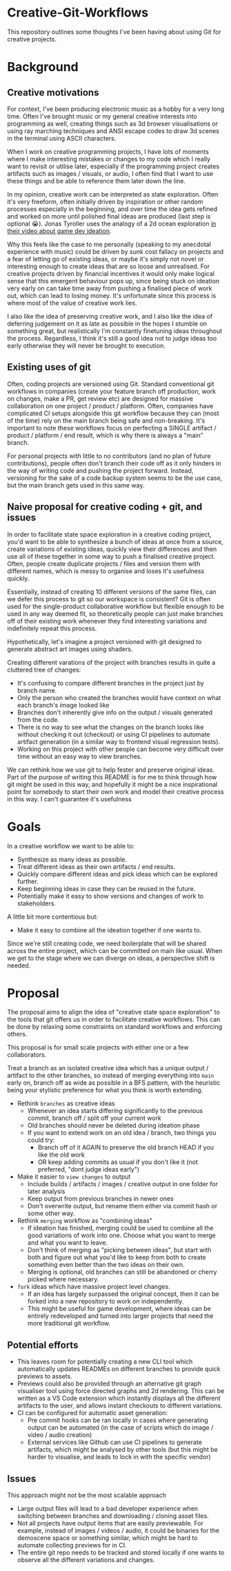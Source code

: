 # Creative-Git-Workflows
This repository outlines some thoughts I've been having about using Git for creative projects.


# Background
## Creative motivations

For context, I've been producing electronic music as a hobby for a very long time. Often I've brought music or my general creative interests into programming as well, creating things such as 3d browser visualisations or using ray marching techniques and ANSI escape codes to draw 3d scenes in the terminal using ASCII characters.

When I work on creative programming projects, I have lots of moments where I make interesting mistakes or changes to my code which I really want to revisit or utilise later, especially if the programming project creates artifacts such as images / visuals, or audio, I often find that I want to use these things and be able to reference them later down the line.

In my opinion, creative work can be interpreted as state exploration. Often it's very freeform, often initially driven by inspiration or other random processes especially in the beginning, and over time the idea gets refined and worked on more until polished final ideas are produced (last step is optional 😭). Jonas Tyroller uses the analogy of a 2d ocean exploration [in their video about game dev ideation](https://youtu.be/o5K0uqhxgsE?si=TWy7WMzEj6kFkXg7).

Why this feels like the case to me personally (speaking to my anecdotal experience with music) could be driven by sunk cost fallacy on projects and a fear of letting go of existing ideas, or maybe it's simply not novel or interesting enough to create ideas that are so loose and unrealised. For creative projects driven by financial incentives it would only make logical sense that this emergent behaviour pops up, since being stuck on ideation very early on can take time away from pushing a finalised piece of work out, which can lead to losing money. It's unfortunate since this process is where most of the value of creative work lies.

I also like the idea of preserving creative work, and I also like the idea of deferring judgement on it as late as possible in the hopes I stumble on something great, but realistically I'm constantly finetuning ideas throughout the process. Regardless, I think it's still a good idea not to judge ideas too early otherwise they will never be brought to execution.

## Existing uses of git

Often, coding projects are versioned using Git. Standard conventional git workflows in companies (create your feature branch off production, work on changes, make a PR, get review etc) are designed for massive collaboration on one project / product / platform. Often, companies have complicated CI setups alongside this git workflow because they can (most of the time) rely on the main branch being safe and non-breaking. It's important to note these workflows focus on perfecting a SINGLE artifact / product / platform / end result, which is why there is always a "main" branch.

For personal projects with little to no contributors (and no plan of future contributions), people often don't branch their code off as it only hinders in the way of writing code and pushing the project forward. Instead, versioning for the sake of a code backup system seems to be the use case, but the main branch gets used in this same way.

## Naive proposal for creative coding + git, and issues

In order to facilitate state space exploration in a creative coding project, you'd want to be able to synthesize a bunch of ideas at once from a source, create variations of existing ideas, quickly view their differences and then use all of these together in some way to push a finalised creative project. Often, people create duplicate projects / files and version them with different names, which is messy to organise and loses it's usefulness quickly.

Essentially, instead of creating 10 different versions of the same files, can we defer this process to git so our workspace is consistent? Git is often used for the single-product collaborative workflow but flexible enough to be used in any way deemed fit, so theoretically people can just make branches off of their existing work whenever they find interesting variations and indefinitely repeat this process. 

Hypothetically, let's imagine a project versioned with git designed to generate abstract art images using shaders.

Creating different varations of the project with branches results in quite a cluttered tree of changes:
- It's confusing to compare different branches in the project just by branch name.
- Only the person who created the branches would have context on what each branch's image looked like
- Branches don't inherently give info on the output / visuals generated from the code.
- There is no way to see what the changes on the branch looks like without checking it out (checkout) or using CI pipelines to automate artifact generation (in a similar way to frontend visual regression tests).
- Working on this project with other people can become very difficult over time without an easy way to view branches.

We can rethink how we use git to help fester and preserve original ideas. Part of the purpose of writing this README is for me to think through how git might be used in this way, and hopefully it might be a nice inspirational point for somebody to start their own work and model their creative process in this way. I can't guarantee it's usefulness

# Goals

In a creative workflow we want to be able to:
- Synthesize as many ideas as possible.
- Treat different ideas as their own artifacts / end results.
- Quickly compare different ideas and pick ideas which can be explored further.
- Keep beginning ideas in case they can be reused in the future.
- Potentially make it easy to show versions and changes of work to stakeholders.

A little bit more contentious but:
- Make it easy to combine all the ideation together if one wants to.

Since we're still creating code, we need boilerplate that will be shared across the entire project, which can be committed on main like usual. When we get to the stage where we can diverge on ideas, a perspective shift is needed.

# Proposal

The proposal aims to align the idea of "creative state space exploration" to the tools that git offers us in order to facilitate creative workflows. This can be done by relaxing some constraints on standard workflows and enforcing others.

This proposal is for small scale projects with either one or a few collaborators.

Treat a branch as an isolated creative idea which has a unique output / artifact to the other branches, so instead of merging everything into `main` early on, branch off as wide as possible in a BFS pattern, with the heuristic being your stylistic preference for what you think is worth extending.

- Rethink `branches` as creative ideas
    - Whenever an idea starts differing significantly to the previous commit, branch off / split off your current work
    - Old branches should never be deleted during ideation phase
    - If you want to extend work on an old idea / branch, two things you could try:
        - Branch off of it AGAIN to preserve the old branch HEAD if you like the old work
        - OR keep adding commits as usual if you don't like it (not preferred, "dont judge ideas early")
- Make it easier to `view changes` to output 
    - Include builds / artifacts / images / creative output in one folder for later analysis
    - Keep output from previous branches in newer ones
    - Don't overwrite output, but rename them either via commit hash or some other way.
- Rethink `merging` workflow as "combining ideas"
    - If ideation has finished, merging could be used to combine all the good variations of work into one. Choose what you want to merge and what you want to leave.
    - Don't think of merging as "picking between ideas", but start with both and figure out what you'd like to keep from both to create something even better than the two ideas on their own.
    - Merging is optional, old branches can still be abandoned or cherry picked where necessary.
- `fork` ideas which have massive project level changes.
    - If an idea has largely surpassed the original concept, then it can be forked into a new repository to work on independently.
    - This might be useful for game development, where ideas can be entirely redeveloped and turned into larger projects that need the more traditional git workflow.

## Potential efforts
- This leaves room for potentially creating a new CLI tool which automatically updates READMEs on different branches to provide quick previews to assets.
- Previews could also be provided through an alternative git graph visualiser tool using force directed graphs and 2d rendering. This can be written as a VS Code extension which instantly displays all the different artifacts to the user, and allows instant checkouts to different variations.
- CI can be configured for automatic asset generation:
    - Pre commit hooks can be ran locally in cases where generating output can be automated (in the case of scripts which do image / video / audio creation)
    - External services like Github can use CI pipelines to generate artifacts, which might be analysed by other tools (but this might be harder to visualise, and leads to lock in with the specific vendor)

## Issues
This approach might not be the most scalable approach
- Large output files will lead to a bad developer experience when switching between branches and downloading / cloning asset files.
- Not all projects have output items that are easily previewable. For example, instead of images / videos / audio, it could be binaries for the demoscene space or something similar, which might be hard to automate collecting previews for in CI.
- The entire git repo needs to be tracked and stored locally if one wants to observe all the different variations and changes.
